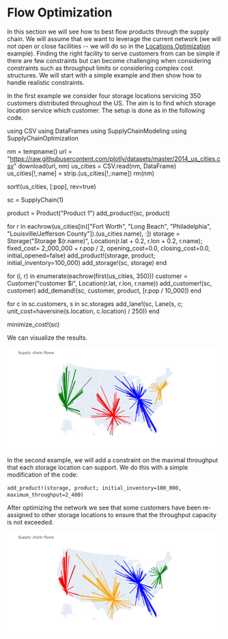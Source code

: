 # Flow Optimization

In this section we will see how to best flow products through the supply chain. We will assume that we want to leverage the current network
(we will not open or close facilities -- we will do so in the [Locations Optimization](@ref) example). Finding the right facility to serve customers from can be simple if there are few constraints but can become challenging when considering constraints such as throughput limits or considering complex cost structures. We will start with a simple example and then show how to handle realistic constraints.

In the first example we consider four storage locations servicing 350 customers distributed throughout the US. The aim is to find which storage location service which customer. The setup is done as in the following code.

using CSV
using DataFrames
using SupplyChainModeling
using SupplyChainOptimization

nm = tempname()
url = "https://raw.githubusercontent.com/plotly/datasets/master/2014_us_cities.csv"
download(url, nm)
us_cities = CSV.read(nm, DataFrame)
us_cities[!,:name] = strip.(us_cities[!,:name])
rm(nm)

sort!(us_cities, [:pop], rev=true)

sc = SupplyChain(1)

product = Product("Product 1")
add_product!(sc, product)

for r in eachrow(us_cities[in(["Fort Worth", "Long Beach", "Philadelphia", "Louisville/Jefferson County"]).(us_cities.name), :])
    storage = Storage("Storage $(r.name)", Location(r.lat + 0.2, r.lon + 0.2, r.name);
            fixed_cost= 2_000_000 + r.pop / 2,
            opening_cost=0.0,
            closing_cost=0.0,
            initial_opened=false)
    add_product!(storage, product; initial_inventory=100_000)
    add_storage!(sc, storage)
end

for (i, r) in enumerate(eachrow(first(us_cities, 350)))
    customer = Customer("customer $i", Location(r.lat, r.lon, r.name))
    add_customer!(sc, customer)
    add_demand!(sc, customer, product, [r.pop / 10_000])
end

for c in sc.customers, s in sc.storages
    add_lane!(sc, Lane(s, c; unit_cost=haversine(s.location, c.location) / 250))
end

minimize_cost!(sc)

We can visualize the results.

![optimizing_flows_free](./assets/optimizing_flows_free.png)

In the second example, we will add a constraint on the maximal throughput that each storage location can support. We do this with a simple modification of the code:

```
add_product!(storage, product; initial_inventory=100_000, maximum_throughput=2_400)
```

After optimizing the network we see that some customers have been re-assigned to other storage locations to ensure that the throughput capacity is not exceeded.

![optimizing_flows_maximum_throughput](./assets/optimizing_flows_maximum_throughput.png)
